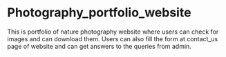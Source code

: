 # Photography_portfolio_website
This is portfolio of nature photography website where users can check for images and can download them. 
Users can also fill the form at contact_us page of website and can get answers to the queries from admin.
